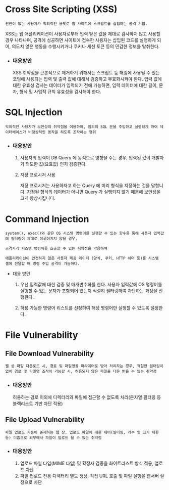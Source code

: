 # Cross Site Scripting (XSS)

    권한이 없는 사용자가 악의적인 용도로 웹 사이트에 스크립트를 삽입하는 공격 기법.

XSS는 웹 애플리케이션이 사용자로부터 입력 받은 값을 제대로 검사하지 않고 사용할 경우 나타나며, 공격에 성공하면 사이트에 접속한 사용자는 삽입된 코드를 실행하게 되어, 의도치 않은 행동을 수행시키거나 쿠키나 세션 토큰 등의 민감한 정보를 탈취한다.

- ### 대응방안
  XSS 취약점을 근본적으로 제거하기 위해서는 스크립트 등 해킹에 사용될 수 있는 코딩에 사용되는 입력 및 출력 값에 대해서 검증하고 무효화시켜야 한다. 입력 값에 대한 유효성 검사는 데이터가 입력되기 전에 가능하면, 입력 데이터에 대한 길이, 문자, 형식 및 사업적 규칙 유효성을 검사해야 한다.

# SQL Injection

    악의적인 사용자가 보안상의 취약점을 이용하여, 임의의 SQL 문을 주입하고 실행되게 하여 데이터베이스가 비정상적인 동작을 하도록 조작하는 행위

- ### 대응방안

  1. 사용자의 입력이 DB Query 에 동적으로 영향을 주는 경우, 입력된 값이 개발자가 의도한 값(요효값) 인지 검증한다.

  2. 저장 프로시저 사용

     저장 프로시저는 사용하자고 하는 Query 에 미리 형식을 지정하는 것을 말합니다. 지정된 형식의 데이터가 아니면 Query 가 실행되지 않기 때문에 보안성을 크게 향상시킵니다.

# Command Injection

    system(), exec()와 같은 OS 시스템 명령어를 실행할 수 있는 함수를 통해 사용자 입력값에 필터링이 제대로 이루어지지 않을 경우,

    공격자가 시스템 명령어를 호출할 수 있는 취약점을 악용하여

    애플리케이션이 안전하지 않은 사용자 제공 데이터 (양식, 쿠키, HTTP 헤더 등)를 시스템 셸에 전달할 때 명령 주입 공격이 가능하다.

- 대응 방안

  1. 우선 입력값에 대한 검증 및 매개변수화를 한다.
     사용자 입력값에 OS 명령어를 실행할 수 있는 문자가 포함되어 있는지 적절히 필터링하여 차단하는 과정을 진행한다.

  2. 허용 가능한 명령어 리스트를 선정하여 해당 명령어만 실행할 수 있도록 설정한다.

# File Vulnerability

## File Download Vulnerability

    웹 상 파일 다운로드 시, 경로 및 파일명을 파라미터로 받아 처리하는 경우, 적절한 필터링이 없어 경로 및 파일명 조작이 가능할 시, 허용되지 않은 파일을 다운 받을 수 있는 취약점

- ### 대응방안
  허용하는 경로 이외에 디렉터리와 파일에 접근할 수 없도록 처리(문자열 필터링 등 블랙리스트 기반 차단 적용)

## File Upload Vulnerability

    파일 업로드 기능이 존재하는 웹 상, 업로드 파일에 대한 제어(필터링, 개수 및 크기 제한 등) 미흡으로 외부에서 파일이 업로드 될 수 있는 취약점

- ### 대응방안
  1. 업로드 파일 타입(MIME 타입) 및 확장자 검증을 화이트리스트 방식 적용, 업로드 차단
  2. 파일 업로드 전용 디렉터리 별도 생성, 직접 URL 호출 및 파일 실행을 웹서버 설정으로 차단
